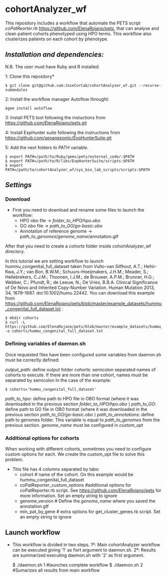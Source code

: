# cohortAnalyzer_wf

This repository includes a workflow that automate the PETS script *coPatReorter.rb* https://github.com/ElenaRojano/pets, that can analyse and clean patient cohorts phenotyped using HPO terms. This workflow also clusterizes patients on each cohort by phenotype. 

## *Installation and dependencies:* 
N.B. The user must have Ruby and R installed.

1: Clone this repository*

	$ git clone git@github.com:JoseCorCab/cohortAnalyzer_wf.git --recurse-submodules

2: Install the workflow manager Autoflow throught:
	
	$gem install autoflow 

3: Install PETS tool following the instuctions from https://github.com/ElenaRojano/pets.git

4: Install ExpHunter suite following the instructions from https://github.com/seoanezonjic/ExpHunterSuite.git

5: Add the next folders to PATH variable.
	
	$ export PATH=/path/to/Ruby/gems/pets/external_code/:$PATH
	$ export PATH=/path/to/R/libs/ExpHunterSuite/scripts:$PATH
	$ export PATH=/path/to/cohortAnalyzer_wf/sys_bio_lab_scripts/scripts:$PATH

## *Settings*

### Download
* First you need to download and rename some files to launch the workflow:
	+ HPO obo file -> *folder_to_HPO/hpo.obo*
	+ GO obo file -> *path_to_GO/go-basic.obo*
	+ Annotation of reference genome -> *path_to_genomes*/*genome_name*/annotation.gtf

After that you need to create a *cohorts* folder inside cohortAnalyzer_wf directory. 

In this tutorial we are setting workflow to launch hummu_congenital_full_dataset taken from Vulto-van Silfhout, A.T.; Hehir-Kwa, J.Y.; van Bon, B.W.M.; Schuurs-Hoeijmakers, J.H.M.; Meader, S.; Hellebrekers, C.J.M.; Thoonen, I.J.M.; de Brouwer, A.P.M.; Brunner, H.G.; Webber, C.; Pfundt, R.; de Leeuw, N.; De Vries, B.B.A. Clinical Significance of De Novo and Inherited Copy-Number Variation. Human Mutation 2013, 34, 1679–1687. doi:10.1002/humu.22442.
You can download this example from https://github.com/ElenaRojano/pets/blob/master/example_datasets/hummu_congenital_full_dataset.txt :

	$ mkdir cohorts
	$ curl -L https://github.com/ElenaRojano/pets/blob/master/example_datasets/hummu_congenital_full_dataset.txt -o cohorts/hummu_congenital_full_dataset.txt


### Defining variables of daemon.sh
Once requested files have been configured some variables from daemon.sh must be correctly defined:

*output_path*: define output folder
*cohorts*: semicolon separated names of cohorts to execute. If there are more than one cohort, names must be separated by semicolon
	In the case of the example:	
	
	$ cohorts='hummu_congenital_full_dataset' 	

*path_to_hpo*: define path to HPO file in OBO format (where it was downloaded in the previous section *folder_to_HPO/hpo.obo* )
*path_to_GO*: define path to GO file in OBO format (where it was downloaded in the previous section *path_to_GO/go-basic.obo* )
*path_to_annotations*: define path to genomes folder. This variable is equal to *path_to_genomes* from the previous section. *genome_name* must be configured in _custom_opt_


### Additional options for cohorts
When working with different cohorts, sometimes you need to configure custom options for each. We create the custom_opt file to solve this problem. 

* This file has 4 columns separated by tabs:
	+ cohort # name of the cohort. On this example would be hummu_congenital_full_dataset
	+ coPatReporter_custom_options	#additional options for coPatReporter.rb script. See https://github.com/ElenaRojano/pets for more information. Set an empty string to ignore
	+ genome_version # Define the *genome_name* where you saved the annotation.gtf 
	+ min_pat_by_gene # extra options for get_cluster_genes.rb script. Set an empty string to ignore

## Launch workflow

* This workflow is divided in two steps. 1º: Main cohortAnalyzer workflow can be executed giving '1' as fisrt argument to daemon.sh. 2º: Results are summarized executing daemon.sh with '2' as first argument.

	$ ./daemon.sh 1 #launches complete workflow
	$ ./daemon.sh 2 #Sumarizes all results from main workflow



